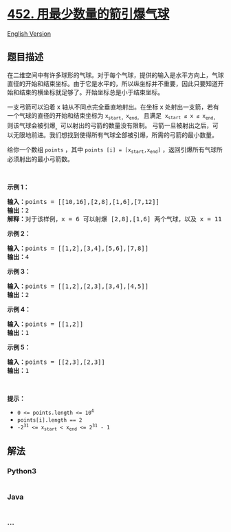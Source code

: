 # [452. 用最少数量的箭引爆气球](https://leetcode-cn.com/problems/minimum-number-of-arrows-to-burst-balloons)

[English Version](https://cdn.jsdelivr.net/gh/doocs/leetcode@main/solution/0400-0499/0452.Minimum%20Number%20of%20Arrows%20to%20Burst%20Balloons/README_EN.md)

## 题目描述

<!-- 这里写题目描述 -->

<p>在二维空间中有许多球形的气球。对于每个气球，提供的输入是水平方向上，气球直径的开始和结束坐标。由于它是水平的，所以纵坐标并不重要，因此只要知道开始和结束的横坐标就足够了。开始坐标总是小于结束坐标。</p>

<p>一支弓箭可以沿着 x 轴从不同点完全垂直地射出。在坐标 x 处射出一支箭，若有一个气球的直径的开始和结束坐标为 <code>x</code><sub><code>start</code>，</sub><code>x</code><sub><code>end</code>，</sub> 且满足  <code>x<sub>start</sub> ≤ x ≤ x</code><sub><code>end</code>，</sub>则该气球会被引爆<sub>。</sub>可以射出的弓箭的数量没有限制。 弓箭一旦被射出之后，可以无限地前进。我们想找到使得所有气球全部被引爆，所需的弓箭的最小数量。</p>

<p>给你一个数组 <code>points</code> ，其中 <code>points [i] = [x<sub>start</sub>,x<sub>end</sub>]</code> ，返回引爆所有气球所必须射出的最小弓箭数。</p>
 

<p><strong>示例 1：</strong></p>

<pre>
<strong>输入：</strong>points = [[10,16],[2,8],[1,6],[7,12]]
<strong>输出：</strong>2
<strong>解释：</strong>对于该样例，x = 6 可以射爆 [2,8],[1,6] 两个气球，以及 x = 11 射爆另外两个气球</pre>

<p><strong>示例 2：</strong></p>

<pre>
<strong>输入：</strong>points = [[1,2],[3,4],[5,6],[7,8]]
<strong>输出：</strong>4
</pre>

<p><strong>示例 3：</strong></p>

<pre>
<strong>输入：</strong>points = [[1,2],[2,3],[3,4],[4,5]]
<strong>输出：</strong>2
</pre>

<p><strong>示例 4：</strong></p>

<pre>
<strong>输入：</strong>points = [[1,2]]
<strong>输出：</strong>1
</pre>

<p><strong>示例 5：</strong></p>

<pre>
<strong>输入：</strong>points = [[2,3],[2,3]]
<strong>输出：</strong>1
</pre>

<p> </p>

<p><strong>提示：</strong></p>

<ul>
	<li><code>0 <= points.length <= 10<sup>4</sup></code></li>
	<li><code>points[i].length == 2</code></li>
	<li><code>-2<sup>31</sup> <= x<sub>start</sub> < x<sub>end</sub> <= 2<sup>31</sup> - 1</code></li>
</ul>


## 解法

<!-- 这里可写通用的实现逻辑 -->

<!-- tabs:start -->

### **Python3**

<!-- 这里可写当前语言的特殊实现逻辑 -->

```python

```

### **Java**

<!-- 这里可写当前语言的特殊实现逻辑 -->

```java

```

### **...**

```

```

<!-- tabs:end -->
